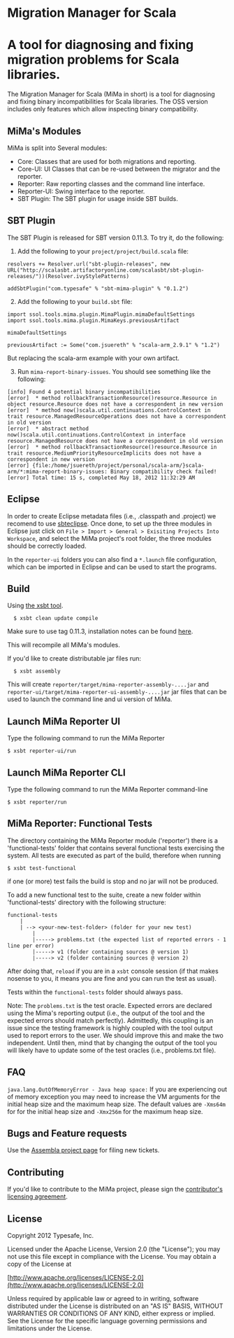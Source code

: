 Migration Manager for Scala
==============

A tool for diagnosing and fixing migration problems for Scala libraries.
=======
The Migration Manager for Scala (MiMa in short) is a tool for diagnosing and fixing binary incompatibilities for Scala libraries.  The OSS version includes only
features which allow inspecting binary compatibility.

MiMa's Modules
-------

MiMa is split into Several modules: 

- Core: Classes that are used for both migrations and reporting.
- Core-UI: UI Classes that can be re-used between the migrator and the reporter.
- Reporter:  Raw reporting classes and the command line interface.
- Reporter-UI: Swing interface to the reporter.
- SBT Plugin:  The SBT plugin for usage inside SBT builds.


SBT Plugin
----------

The SBT Plugin is released for SBT version 0.11.3.  To try it, do the following:

1. Add the following to your `project/project/build.scala` file:

```
resolvers += Resolver.url("sbt-plugin-releases", new URL("http://scalasbt.artifactoryonline.com/scalasbt/sbt-plugin-releases/"))(Resolver.ivyStylePatterns)

addSbtPlugin("com.typesafe" % "sbt-mima-plugin" % "0.1.2")
```

2. Add the following to your `build.sbt` file:

```
import ssol.tools.mima.plugin.MimaPlugin.mimaDefaultSettings
import ssol.tools.mima.plugin.MimaKeys.previousArtifact
      
mimaDefaultSettings
      
previousArtifact := Some("com.jsuereth" % "scala-arm_2.9.1" % "1.2")
```


But replacing the scala-arm example with your own artifact.

3. Run `mima-report-binary-issues`.  You should see something like the following:

```
[info] Found 4 potential binary incompatibilities
[error]  * method rollbackTransactionResource()resource.Resource in object resource.Resource does not have a correspondent in new version
[error]  * method now()scala.util.continuations.ControlContext in trait resource.ManagedResourceOperations does not have a correspondent in old version
[error]  * abstract method now()scala.util.continuations.ControlContext in interface resource.ManagedResource does not have a correspondent in old version
[error]  * method rollbackTransactionResource()resource.Resource in trait resource.MediumPriorityResourceImplicits does not have a correspondent in new version
[error] {file:/home/jsuereth/project/personal/scala-arm/}scala-arm/*:mima-report-binary-issues: Binary compatibility check failed!
[error] Total time: 15 s, completed May 18, 2012 11:32:29 AM
```


Eclipse
-------

In order to create Eclipse metadata files (i.e., .classpath and .project) we recomend to use [sbteclipse][sbteclipse]. Once done, to set up the three modules in Eclipse just click on `File > Import > General > Exisiting Projects Into Workspace`, and select the MiMa project's root folder, the three modules should be correctly loaded.

In the `reporter-ui` folders you can also find a `*.launch` file configuration, which can be imported in Eclipse and can be used to start the programs.


[sbteclipse]: https://github.com/typesafehub/sbteclipse/

Build
-------

Using [the xsbt tool][xsbt]. 

      $ xsbt clean update compile


Make sure to use tag 0.11.3, installation notes can be found [here][xsbt].

[xsbt]: https://github.com/harrah/xsbt/tree/v0.11.3

This will recompile all MiMa's modules.

If you'd like to create distributable jar files run:

      $ xsbt assembly

This will create `reporter/target/mima-reporter-assembly-....jar` and `reporter-ui/target/mima-reporter-ui-assembly-....jar` jar files that can be used to launch the command line and ui version of MiMa.


Launch MiMa Reporter UI
-------
Type the following command to run the MiMa Reporter

	$ xsbt reporter-ui/run

Launch MiMa Reporter CLI
-------
Type the following command to run the MiMa Reporter command-line

	$ xsbt reporter/run

MiMa Reporter: Functional Tests
-------

The directory containing the MiMa Reporter module ('reporter') there is a 'functional-tests' folder that contains several functional tests exercising the system. All tests are executed as part of the build, therefore when running

	$ xsbt test-functional

if one (or more) test fails the build is stop and no jar will not be produced.

To add a new functional test to the suite, create a new folder within 'functional-tests' directory with the following structure:

	functional-tests
	    |
	    | --> <your-new-test-folder> (folder for your new test)
			|
			|-----> problems.txt (the expected list of reported errors - 1 line per error)
			|-----> v1 (folder containing sources @ version 1)
			|-----> v2 (folder containing sources @ version 2)

After doing that, `reload` if you are in a `xsbt` console session (if that makes nosense to you, it means you are fine and you can run the test as usual).

Tests within the `functional-tests` folder should always pass.

Note: The `problems.txt` is the test oracle. Expected errors are declared using the Mima's reporting output (i.e., the output of the tool and the expected errors should match perfectly). Admittedly, this coupling is an issue since the testing framework is highly coupled with the tool output used to report errors to the user. We should improve this and make the two independent. Until then, mind that by changing the output of the tool you will likely have to update some of the test oracles (i.e., problems.txt file).

FAQ
-------

`java.lang.OutOfMemoryError - Java heap space:` If you are experiencing out of memory exception you may need to increase the VM arguments for the initial heap size and the maximum heap size. The default values are `-Xms64m` for for the initial heap size and `-Xmx256m` for the maximum heap size.

Bugs and Feature requests
-------

Use the [Assembla project page][mima-assembla] for filing new tickets.

[mima-assembla]: https://www.assembla.com/spaces/mima/tickets


Contributing
------------
If you'd like to contribute to the MiMa project, please sign the [contributor's licensing agreement](http://www.typesafe.com/contribute/cla).

License
-------
Copyright 2012 Typesafe, Inc.

Licensed under the Apache License, Version 2.0 (the "License");
you may not use this file except in compliance with the License.
You may obtain a copy of the License at

   [http://www.apache.org/licenses/LICENSE-2.0](http://www.apache.org/licenses/LICENSE-2.0)

Unless required by applicable law or agreed to in writing, software
distributed under the License is distributed on an "AS IS" BASIS,
WITHOUT WARRANTIES OR CONDITIONS OF ANY KIND, either express or implied.
See the License for the specific language governing permissions and
limitations under the License.
